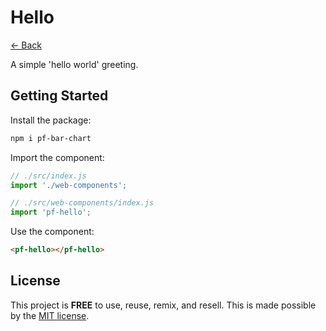 # Hello

[<- Back](../../README.md)

A simple 'hello world' greeting.

## Getting Started

Install the package:

```bash
npm i pf-bar-chart
```

Import the component:

```javascript
// ./src/index.js
import './web-components';

// ./src/web-components/index.js
import 'pf-hello';
```

Use the component:

```html
<pf-hello></pf-hello>
```

## License

This project is __FREE__ to use, reuse, remix, and resell. This is
made possible by the [MIT license](/LICENSE).

